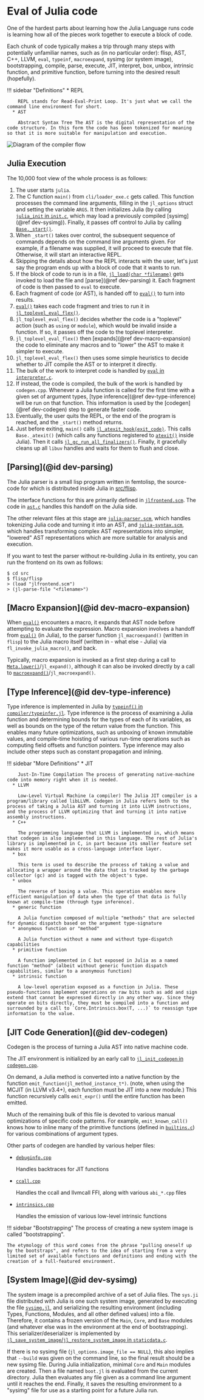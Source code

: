 # Eval of Julia code

One of the hardest parts about learning how the Julia Language runs code is learning how all of the pieces work together to execute a block of code.

Each chunk of code typically makes a trip through many steps with potentially unfamiliar names, such as (in no particular order): flisp, AST, C++, LLVM, `eval`, `typeinf`, `macroexpand`, sysimg (or system image), bootstrapping, compile, parse, execute, JIT, interpret, box, unbox, intrinsic function, and primitive function, before turning into the desired result (hopefully).

!!! sidebar "Definitions"
      * REPL

        REPL stands for Read-Eval-Print Loop. It's just what we call the command line environment for short.
      * AST

        Abstract Syntax Tree The AST is the digital representation of the code structure. In this form the code has been tokenized for meaning so that it is more suitable for manipulation and execution.


![Diagram of the compiler flow](./img/compiler_diagram.png)

## Julia Execution

The 10,000 foot view of the whole process is as follows:

1. The user starts `julia`.
2. The C function `main()` from `cli/loader_exe.c` gets called. This function processes the command line arguments, filling in the `jl_options` struct and setting the variable `ARGS`. It then initializes Julia (by calling [`julia_init` in `init.c`](https://github.com/JuliaLang/julia/blob/master/src/init.c), which may load a previously compiled [sysimg](@ref dev-sysimg)). Finally, it passes off control to Julia by calling [`Base._start()`](https://github.com/JuliaLang/julia/blob/master/base/client.jl).
3. When `_start()` takes over control, the subsequent sequence of commands depends on the command line arguments given. For example, if a filename was supplied, it will proceed to execute that file. Otherwise, it will start an interactive REPL.
4. Skipping the details about how the REPL interacts with the user, let's just say the program ends up with a block of code that it wants to run.
5. If the block of code to run is in a file, [`jl_load(char *filename)`](https://github.com/JuliaLang/julia/blob/master/src/toplevel.c) gets invoked to load the file and [parse](@ref dev-parsing) it. Each fragment of code is then passed to `eval` to execute.
6. Each fragment of code (or AST), is handed off to [`eval()`](@ref) to turn into results.
7. [`eval()`](@ref) takes each code fragment and tries to run it in [`jl_toplevel_eval_flex()`](https://github.com/JuliaLang/julia/blob/master/src/toplevel.c).
8. `jl_toplevel_eval_flex()` decides whether the code is a "toplevel" action (such as `using` or `module`), which would be invalid inside a function. If so, it passes off the code to the toplevel interpreter.
9. `jl_toplevel_eval_flex()` then [expands](@ref dev-macro-expansion) the code to eliminate any macros and to "lower" the AST to make it simpler to execute.
10. `jl_toplevel_eval_flex()` then uses some simple heuristics to decide whether to JIT compile the  AST or to interpret it directly.
11. The bulk of the work to interpret code is handled by [`eval` in `interpreter.c`](https://github.com/JuliaLang/julia/blob/master/src/interpreter.c).
12. If instead, the code is compiled, the bulk of the work is handled by `codegen.cpp`. Whenever a  Julia function is called for the first time with a given set of argument types, [type inference](@ref dev-type-inference)  will be run on that function. This information is used by the [codegen](@ref dev-codegen) step to generate  faster code.
13. Eventually, the user quits the REPL, or the end of the program is reached, and the `_start()`  method returns.
14. Just before exiting, `main()` calls [`jl_atexit_hook(exit_code)`](https://github.com/JuliaLang/julia/blob/master/src/init.c).  This calls `Base._atexit()` (which calls any functions registered to [`atexit()`](@ref) inside  Julia). Then it calls [`jl_gc_run_all_finalizers()`](https://github.com/JuliaLang/julia/blob/master/src/gc.c).  Finally, it gracefully cleans up all `libuv` handles and waits for them to flush and close.

## [Parsing](@id dev-parsing)

The Julia parser is a small lisp program written in femtolisp, the source-code for which is distributed inside Julia in [src/flisp](https://github.com/JuliaLang/julia/tree/master/src/flisp).

The interface functions for this are primarily defined in [`jlfrontend.scm`](https://github.com/JuliaLang/julia/blob/master/src/jlfrontend.scm). The code in [`ast.c`](https://github.com/JuliaLang/julia/blob/master/src/ast.c) handles this handoff on the Julia side.

The other relevant files at this stage are [`julia-parser.scm`](https://github.com/JuliaLang/julia/blob/master/src/julia-parser.scm), which handles tokenizing Julia code and turning it into an AST, and [`julia-syntax.scm`](https://github.com/JuliaLang/julia/blob/master/src/julia-syntax.scm), which handles transforming complex AST representations into simpler, "lowered" AST representations which are more suitable for analysis and execution.

If you want to test the parser without re-building Julia in its entirety, you can run the frontend on its own as follows:

```
$ cd src
$ flisp/flisp
> (load "jlfrontend.scm")
> (jl-parse-file "<filename>")
```

## [Macro Expansion](@id dev-macro-expansion)

When [`eval()`](@ref) encounters a macro, it expands that AST node before attempting to evaluate the expression. Macro expansion involves a handoff from [`eval()`](@ref) (in Julia), to the parser function `jl_macroexpand()` (written in `flisp`) to the Julia macro itself (written in - what else - Julia) via `fl_invoke_julia_macro()`, and back.

Typically, macro expansion is invoked as a first step during a call to [`Meta.lower()`](@ref)/`jl_expand()`, although it can also be invoked directly by a call to [`macroexpand()`](@ref)/`jl_macroexpand()`.

## [Type Inference](@id dev-type-inference)

Type inference is implemented in Julia by [`typeinf()` in `compiler/typeinfer.jl`](https://github.com/JuliaLang/julia/blob/master/base/compiler/typeinfer.jl). Type inference is the process of examining a Julia function and determining bounds for the types of each of its variables, as well as bounds on the type of the return value from the function. This enables many future optimizations, such as unboxing of known immutable values, and compile-time hoisting of various run-time operations such as computing field offsets and function pointers. Type inference may also include other steps such as constant propagation and inlining.

!!! sidebar "More Definitions"
      * JIT

        Just-In-Time Compilation The process of generating native-machine code into memory right when it is needed.
      * LLVM

        Low-Level Virtual Machine (a compiler) The Julia JIT compiler is a program/library called libLLVM. Codegen in Julia refers both to the process of taking a Julia AST and turning it into LLVM instructions, and the process of LLVM optimizing that and turning it into native assembly instructions.
      * C++

        The programming language that LLVM is implemented in, which means that codegen is also implemented in this language. The rest of Julia's library is implemented in C, in part because its smaller feature set makes it more usable as a cross-language interface layer.
      * box

        This term is used to describe the process of taking a value and allocating a wrapper around the data that is tracked by the garbage collector (gc) and is tagged with the object's type.
      * unbox

        The reverse of boxing a value. This operation enables more efficient manipulation of data when the type of that data is fully known at compile-time (through type inference).
      * generic function

        A Julia function composed of multiple "methods" that are selected for dynamic dispatch based on the argument type-signature
      * anonymous function or "method"

        A Julia function without a name and without type-dispatch capabilities
      * primitive function

        A function implemented in C but exposed in Julia as a named function "method" (albeit without generic function dispatch capabilities, similar to a anonymous function)
      * intrinsic function

        A low-level operation exposed as a function in Julia. These pseudo-functions implement operations on raw bits such as add and sign extend that cannot be expressed directly in any other way. Since they operate on bits directly, they must be compiled into a function and surrounded by a call to `Core.Intrinsics.box(T, ...)` to reassign type information to the value.


## [JIT Code Generation](@id dev-codegen)

Codegen is the process of turning a Julia AST into native machine code.

The JIT environment is initialized by an early call to [`jl_init_codegen` in `codegen.cpp`](https://github.com/JuliaLang/julia/blob/master/src/codegen.cpp).

On demand, a Julia method is converted into a native function by the function `emit_function(jl_method_instance_t*)`. (note, when using the MCJIT (in LLVM v3.4+), each function must be JIT into a new module.) This function recursively calls `emit_expr()` until the entire function has been emitted.

Much of the remaining bulk of this file is devoted to various manual optimizations of specific code patterns. For example, `emit_known_call()` knows how to inline many of the primitive functions (defined in [`builtins.c`](https://github.com/JuliaLang/julia/blob/master/src/builtins.c)) for various combinations of argument types.

Other parts of codegen are handled by various helper files:

  * [`debuginfo.cpp`](https://github.com/JuliaLang/julia/blob/master/src/debuginfo.cpp)

    Handles backtraces for JIT functions
  * [`ccall.cpp`](https://github.com/JuliaLang/julia/blob/master/src/ccall.cpp)

    Handles the ccall and llvmcall FFI, along with various `abi_*.cpp` files
  * [`intrinsics.cpp`](https://github.com/JuliaLang/julia/blob/master/src/intrinsics.cpp)

    Handles the emission of various low-level intrinsic functions

!!! sidebar "Bootstrapping"
    The process of creating a new system image is called "bootstrapping".

    The etymology of this word comes from the phrase "pulling oneself up by the bootstraps", and refers to the idea of starting from a very limited set of available functions and definitions and ending with the creation of a full-featured environment.


## [System Image](@id dev-sysimg)

The system image is a precompiled archive of a set of Julia files. The `sys.ji` file distributed with Julia is one such system image, generated by executing the file [`sysimg.jl`](https://github.com/JuliaLang/julia/blob/master/base/sysimg.jl), and serializing the resulting environment (including Types, Functions, Modules, and all other defined values) into a file. Therefore, it contains a frozen version of the `Main`, `Core`, and `Base` modules (and whatever else was in the environment at the end of bootstrapping). This serializer/deserializer is implemented by [`jl_save_system_image`/`jl_restore_system_image` in `staticdata.c`](https://github.com/JuliaLang/julia/blob/master/src/staticdata.c).

If there is no sysimg file (`jl_options.image_file == NULL`), this also implies that `--build` was given on the command line, so the final result should be a new sysimg file. During Julia initialization, minimal `Core` and `Main` modules are created. Then a file named `boot.jl` is evaluated from the current directory. Julia then evaluates any file given as a command line argument until it reaches the end. Finally, it saves the resulting environment to a "sysimg" file for use as a starting point for a future Julia run.
